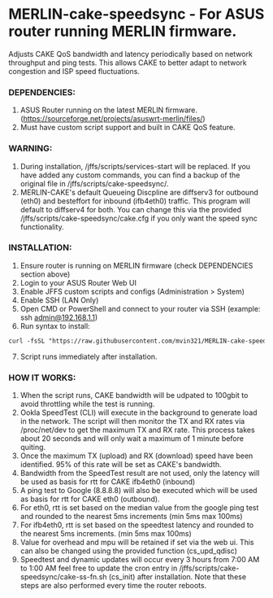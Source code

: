 # MERLIN-cake-speedsync - For ASUS router running MERLIN firmware. 

Adjusts CAKE QoS bandwidth and latency periodically based on network throughput and ping tests. This allows CAKE to better adapt to network congestion and ISP speed fluctuations.  

### __DEPENDENCIES:__  
1. ASUS Router running on the latest MERLIN firmware. (https://sourceforge.net/projects/asuswrt-merlin/files/)  
2. Must have custom script support and built in CAKE QoS feature.  

### __WARNING:__  
1. During installation, /jffs/scripts/services-start will be replaced. If you have added any custom commands, you can find a backup of the original file in /jffs/scripts/cake-speedsync/. 
2. MERLIN-CAKE's default Queueing Discpline are diffserv3 for outbound (eth0) and besteffort for inbound (ifb4eth0) traffic. This program will default to diffserv4 for both. You can change this via the provided /jffs/scripts/cake-speedsync/cake.cfg if you only want the speed sync functionality.

### __INSTALLATION:__  
1. Ensure router is running on MERLIN firmware (check DEPENDENCIES section above)
2. Login to your ASUS Router Web UI 
3. Enable JFFS custom scripts and configs (Administration > System)  
4. Enable SSH (LAN Only)  
5. Open CMD or PowerShell and connect to your router via SSH (example: ssh admin@192.168.1.1)  
6. Run syntax to install:            
```markdown
curl -fsSL "https://raw.githubusercontent.com/mvin321/MERLIN-cake-speedsync/main/install.sh" | sh -s -- main
```
7. Script runs immediately after installation.  

### __HOW IT WORKS:__  
1. When the script runs, CAKE bandwidth will be udpated to 100gbit to avoid throttling while the test is running.  
2. Ookla SpeedTest (CLI) will execute in the background to generate load in the network. The script will then monitor the TX and RX rates via /proc/net/dev to get the maximum TX and RX rate. This process takes about 20 seconds and will only wait a maximum of 1 minute before quiting.  
3. Once the maximum TX (upload) and RX (download) speed have been identified. 95% of this rate will be set as CAKE's bandwidth.  
4. Bandwidth from the SpeedTest result are not used, only the latency will be used as basis for rtt for CAKE ifb4eth0 (inbound)  
5. A ping test to Google (8.8.8.8) will also be executed which will be used as basis for rtt for CAKE eth0 (outbound).  
6. For eth0, rtt is set based on the median value from the google ping test and rounded to the nearest 5ms increments (min 5ms max 100ms)  
7. For ifb4eth0, rtt is set based on the speedtest latency and rounded to the nearest 5ms increments. (min 5ms max 100ms)  
8. Value for overhead and mpu will be retained if set via the web ui. This can also be changed using the provided function (cs_upd_qdisc)  
9. Speedtest and dynamic updates will occur every 3 hours from 7:00 AM to 1:00 AM feel free to update the cron entry in /jffs/scripts/cake-speedsync/cake-ss-fn.sh (cs_init) after installation. Note that these steps are also performed every time the router reboots.  
